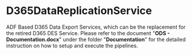 # D365DataReplicationService
ADF Based D365 Data Export Services, which can be the replacement for the retired D365 DES Service. Please refer to the document "**ODS - Documentation.docx**" under the folder "**Documentation**" for the detailed instruction on how to setup and execute the pipelines.
